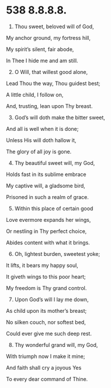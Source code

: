 # 538 8.8.8.8.

1.  Thou sweet, beloved will of God,

My anchor ground, my fortress hill,

My spirit’s silent, fair abode,

In Thee I hide me and am still.

2.  O Will, that willest good alone,

Lead Thou the way, Thou guidest best;

A little child, I follow on,

And, trusting, lean upon Thy breast.

3.  God’s will doth make the bitter sweet,

And all is well when it is done;

Unless His will doth hallow it,

The glory of all joy is gone.

4.  Thy beautiful sweet will, my God,

Holds fast in its sublime embrace

My captive will, a gladsome bird,

Prisoned in such a realm of grace.

5.  Within this place of certain good

Love evermore expands her wings,

Or nestling in Thy perfect choice,

Abides content with what it brings.

6.  Oh, lightest burden, sweetest yoke;

It lifts, it bears my happy soul,

It giveth wings to this poor heart;

My freedom is Thy grand control.

7.  Upon God’s will I lay me down,

As child upon its mother’s breast;

No silken couch, nor softest bed,

Could ever give me such deep rest.

8.  Thy wonderful grand will, my God,

With triumph now I make it mine;

And faith shall cry a joyous Yes

To every dear command of Thine.

